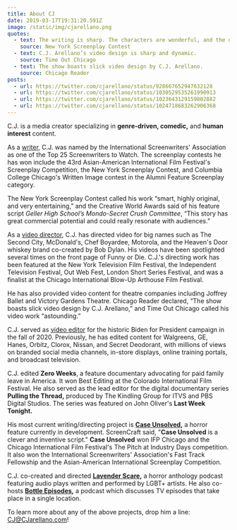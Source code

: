 ```yaml
---
title: About CJ
date: 2019-03-17T19:31:20.591Z
image: /static/img/cjarellano.png
quotes:
  - text: The writing is sharp. The characters are wonderful, and the dialogue is first-rate. It has incredible market potential. It has everything one asks for in a script.
    source: New York Screenplay Contest
  - text: C.J. Arellano’s video design is sharp and dynamic.
    source: Time Out Chicago
  - text: The show boasts slick video design by C.J. Arellano.
    source: Chicago Reader
posts:
  - url: https://twitter.com/cjarellano/status/928667652947632128
  - url: https://twitter.com/cjarellano/status/1030529535261990913
  - url: https://twitter.com/cjarellano/status/1023643129159802882
  - url: https://twitter.com/cjarellano/status/1024718683262906368
---
```

C.J. is a media creator specializing in **genre-driven, comedic,** and **human interest** content.

As a [writer](/category/writer), C.J. was named by the International Screenwriters' Association as one of the Top 25 Screenwriters to Watch. The screenplay contests he has won include the 43rd Asian-American International Film Festival's Screenplay Competition, the New York Screenplay Contest, and Columbia College Chicago's Written Image contest in the Alumni Feature Screenplay category.

The New York Screenplay Contest called his work “smart, highly original, and very entertaining,” and the Creative World Awards said of his feature script *Geller High School’s Mondo-Secret Crush Committee*, “This story has great commercial potential and could really resonate with audiences.”

As a [video director](/category/director), C.J. has directed video for big names such as The Second City, McDonald's, Chef Boyardee, Motorola, and the Heaven's Door whiskey brand co-created by Bob Dylan. His videos have been spotlighted several times on the front page of Funny or Die. C.J.'s directing work has been featured at the New York Television Film Festival, the Independent Television Festival, Out Web Fest, London Short Series Festival, and was a finalist at the Chicago International Blow-Up Arthouse Film Festival.

He has also provided video content for theatre companies including Joffrey Ballet and Victory Gardens Theatre. Chicago Reader declared, “The show boasts slick video design by C.J. Arellano,” and Time Out Chicago called his video work “astounding.”

C.J. served as [video editor](/category/editor) for the historic Biden for President campaign in the fall of 2020. Previously, he has edited content for Walgreens, GE, Hanes, Orbitz, Clorox, Nissan, and Secret Deodorant, with millions of views on branded social media channels, in-store displays, online training portals, and broadcast television.

C.J. edited **Zero Weeks**, a feature documentary advocating for paid family leave in America. It won Best Editing at the Colorado International Film Festival. He also served as the lead editor for the digital documentary series **Pulling the Thread,** produced by The Kindling Group for ITVS and PBS Digital Studios. The series was featured on John Oliver's **Last Week Tonight.**

His most current writing/directing project is **[Case Unsolved](/project/case-unsolved),** a horror feature currently in development. ScreenCraft said, "**Case Unsolved** is a clever and inventive script." **Case Unsolved** won IFP Chicago and the Chicago International Film Festival's The Pitch at Industry Days competition. It also won the International Screenwriters' Association's Fast Track Fellowship and the Asian-American International Screenplay Competition.

C.J. co-created and directed **[Lavender Scare](https://anchor.fm/lavender-scare-podcast),** a horror anthology podcast featuring audio plays written and performed by LGBT+ artists. He also co-hosts **[Bottle Episodes](https://anchor.fm/cj-arellano),** a podcast which discusses TV episodes that take place in a single location.

To learn more about any of the above projects, drop him a line: [CJ@CJarellano.com](mailto:cj@cjarellano.com)!

